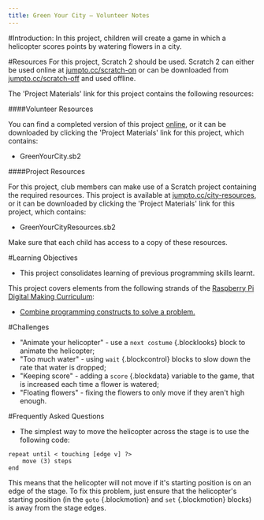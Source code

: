 ```yaml
---
title: Green Your City — Volunteer Notes
---
```


#Introduction:
In this project, children will create a game in which a helicopter scores points by watering flowers in a city.

#Resources
For this project, Scratch 2 should be used. Scratch 2 can either be used online at [jumpto.cc/scratch-on](http://jumpto.cc/scratch-on) or can be downloaded from [jumpto.cc/scratch-off](http://jumpto.cc/scratch-off) and used offline.

The 'Project Materials' link for this project contains the following resources:

####Volunteer Resources

You can find a completed version of this project <a href="http://scratch.mit.edu/projects/110929020/#editor">online</a>, or it can be downloaded by clicking the 'Project Materials' link for this project, which contains:

+ GreenYourCity.sb2

####Project Resources

For this project, club members can make use of a Scratch project containing the required resources. This project is available at [jumpto.cc/city-resources](http://jumpto.cc/city-resources), or it can be downloaded by clicking the 'Project Materials' link for this project, which contains:

+ GreenYourCityResources.sb2

Make sure that each child has access to a copy of these resources.

#Learning Objectives
+ This project consolidates learning of previous programming skills learnt.

This project covers elements from the following strands of the [Raspberry Pi Digital Making Curriculum](http://rpf.io/curriculum):

+ [Combine programming constructs to solve a problem.](https://www.raspberrypi.org/curriculum/programming/builder)

#Challenges
+ "Animate your helicopter" - use a `next costume` {.blocklooks} block to animate the helicopter;
+ "Too much water" - using `wait` {.blockcontrol} blocks to slow down the rate that water is dropped;
+ "Keeping score" - adding a `score` {.blockdata} variable to the game, that is increased each time a flower is watered;
+ "Floating flowers" - fixing the flowers to only move if they aren't high enough.

#Frequently Asked Questions
+ The simplest way to move the helicopter across the stage is to use the following code:

```scratch
repeat until < touching [edge v] ?>
	move (3) steps
end
```

This means that the helicopter will not move if it's starting position is on an edge of the stage. To fix this problem, just ensure that the helicopter's starting position (in the `goto` {.blockmotion} and `set` {.blockmotion} blocks) is away from the stage edges.